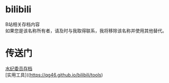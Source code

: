 # bilibili
B站相关存档内容<br>
如果您是该名称所有者，请及时与我取得联系，我将移除该名称并使用其他替代。

# 传送门
[水纪委员存档](https://qg46.github.io/bilibili/waterjudge)<br>
[实用工具]((https://qg46.github.io/bilibili/tools)
